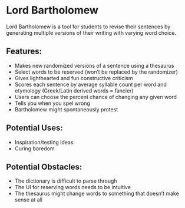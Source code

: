 # Lord Bartholomew
Lord Bartholomew is a tool for students to revise their sentences by generating multiple versions of their writing with varying word choice. 

## **Features:**
- Makes new randomized versions of a sentence using a thesaurus
- Select words to be reserved (won’t be replaced by the randomizer)
- Gives lighthearted and fun constructive criticism
- Scores each sentence by average syllable count per word and etymology (Greek/Latin derived words = fancier)
- Users can choose the percent chance of changing any given word
- Tells you when you spel wrong
- Bartholomew might spontaneously protest

## **Potential Uses:**
- Inspiration/testing ideas
- Curing boredom

## **Potential Obstacles:**
- The dictionary is difficult to parse through
- The UI for reserving words needs to be intuitive  
- The thesaurus might change words to something that doesn’t make sense at all
